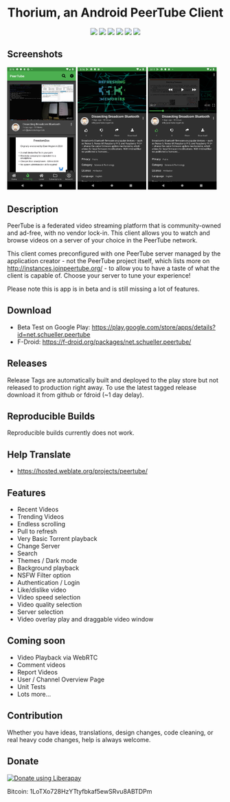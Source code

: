 <h1 align="center">
  Thorium, an Android PeerTube Client 
</h1>

<p align="center">
<a href="https://github.com/sschueller/peertube-android/releases/latest" alt="GitHub release"><img src="https://img.shields.io/github/release/sschueller/peertube-android.svg" ></a>
<a href="https://www.gnu.org/licenses/gpl-3.0" alt="License: GPLv3"><img src="https://img.shields.io/badge/License-GPL%20v3-blue.svg"></a>
<a href="https://f-droid.org/de/packages/net.schueller.peertube/" alt="F-Droid release"><img src="https://img.shields.io/f-droid/v/net.schueller.peertube.svg"></a>
<a href="https://hosted.weblate.org/projects/peertube/" alt="Translation Status"><img src="https://hosted.weblate.org/widgets/peertube/-/svg-badge.svg"></a>
<a href="https://www.bountysource.com/teams/peertube-android" alt="Bountysource bounties"><img src="https://img.shields.io/bountysource/team/peertube-android/activity.svg?colorB=cd201f"></a>
<a href="https://liberapay.com/sschueller/donate" alt="Donate Link"><img src="http://img.shields.io/liberapay/patrons/sschueller.svg?logo=liberapay"></a>
</p>

## Screenshots
[<img src="fastlane/metadata/android/en-US/images/phoneScreenshots/1_en-US.png" width=160>](fastlane/metadata/android/en-US/images/phoneScreenshots/1_en-US.png)
[<img src="fastlane/metadata/android/en-US/images/phoneScreenshots/2_en-US.png" width=160>](fastlane/metadata/android/en-US/images/phoneScreenshots/2_en-US.png)
[<img src="fastlane/metadata/android/en-US/images/phoneScreenshots/3_en-US.png" width=160>](fastlane/metadata/android/en-US/images/phoneScreenshots/3_en-US.png)

## Description
PeerTube is a federated video streaming platform that is community-owned and ad-free, with no vendor lock-in. This client allows you to watch and browse videos on a server of your choice in the PeerTube network.

This client comes preconfigured with one PeerTube server managed by the application creator - not the PeerTube project itself, which lists more on http://instances.joinpeertube.org/ - to allow you to have a taste of what the client is capable of. Choose your server to tune your experience!

Please note this is app is in beta and is still missing a lot of features.


## Download
* Beta Test on Google Play: https://play.google.com/store/apps/details?id=net.schueller.peertube
* F-Droid: https://f-droid.org/packages/net.schueller.peertube/

## Releases
Release Tags are automatically built and deployed to the play store but not released to production right away. 
To use the latest tagged release download it from github or fdroid (~1 day delay).

## Reproducible Builds
Reproducible builds currently does not work.

## Help Translate
* https://hosted.weblate.org/projects/peertube/

## Features

* Recent Videos
* Trending Videos
* Endless scrolling
* Pull to refresh
* Very Basic Torrent playback
* Change Server
* Search
* Themes / Dark mode
* Background playback
* NSFW Filter option
* Authentication / Login
* Like/dislike video
* Video speed selection
* Video quality selection
* Server selection
* Video overlay play and draggable video window

## Coming soon

* Video Playback via WebRTC
* Comment videos
* Report Videos
* User / Channel Overview Page
* Unit Tests
* Lots more...

## Contribution
Whether you have ideas, translations, design changes, code cleaning, or real heavy code changes, help is always welcome.

## Donate

<noscript><a href="https://liberapay.com/sschueller/donate"><img alt="Donate using Liberapay" src="https://liberapay.com/assets/widgets/donate.svg"></a></noscript>

Bitcoin: 1LoTXo728HzYTtyfbkaf5ewSRvu8ABTDPm 

